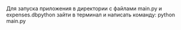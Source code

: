 Для запуска приложения в директории с файлами main.py и expenses.dbpython зайти в терминал и написать команду:
python main.py
